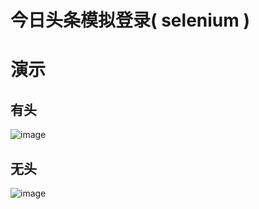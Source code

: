 # 今日头条模拟登录( selenium )
 
演示
========

有头
--------
![image](https://github.com/Esbiya/login_model/blob/master/Toutiao/view.gif)

无头
--------
![image](https://github.com/Esbiya/login_model/blob/master/Toutiao/headless.gif)